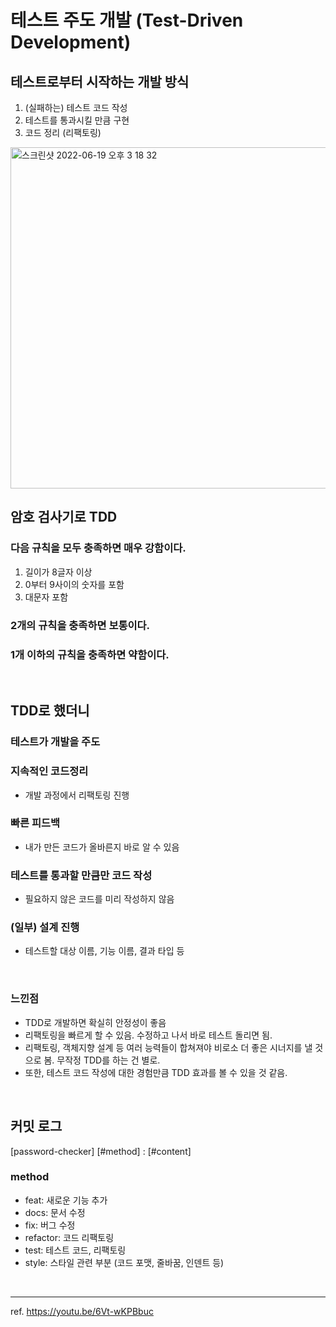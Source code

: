 # 테스트 주도 개발 (Test-Driven Development)
## 테스트로부터 시작하는 개발 방식
1. (실패하는) 테스트 코드 작성
2. 테스트를 통과시킬 만큼 구현
3. 코드 정리 (리팩토링)

<img width="546" alt="스크린샷 2022-06-19 오후 3 18 32" src="https://user-images.githubusercontent.com/54282927/174468470-3588f3e7-7318-4a2b-b502-5569817b9b2f.png">

<br>

## 암호 검사기로 TDD
### 다음 규칙을 모두 충족하면 매우 강함이다.
1. 길이가 8글자 이상
2. 0부터 9사이의 숫자를 포함
3. 대문자 포함

### 2개의 규칙을 충족하면 보통이다.
### 1개 이하의 규칙을 충족하면 약함이다.
 
 
<br>

## TDD로 했더니
### 테스트가 개발을 주도
### 지속적인 코드정리
- 개발 과정에서 리팩토링 진행 
### 빠른 피드백
- 내가 만든 코드가 올바른지 바로 알 수 있음
### 테스트를 통과할 만큼만 코드 작성
- 필요하지 않은 코드를 미리 작성하지 않음 
### (일부) 설계 진행 
- 테스트할 대상 이름, 기능 이름, 결과 타입 등 

<br>

### 느낀점
- TDD로 개발하면 확실히 안정성이 좋음
- 리팩토링을 빠르게 할 수 있음. 수정하고 나서 바로 테스트 돌리면 됨. 
- 리팩토링, 객체지향 설계 등 여러 능력들이 합쳐져야 비로소 더 좋은 시너지를 낼 것으로 봄. 무작정 TDD를 하는 건 별로.
- 또한, 테스트 코드 작성에 대한 경험만큼 TDD 효과를 볼 수 있을 것 같음.

<br>

## 커밋 로그 
[password-checker] [#method] : [#content]

### method
- feat: 새로운 기능 추가
- docs: 문서 수정
- fix: 버그 수정  
- refactor: 코드 리팩토링
- test: 테스트 코드, 리팩토링
- style: 스타일 관련 부분 (코드 포맷, 줄바꿈, 인덴트 등)


 <br>
 
 ---
 ref. https://youtu.be/6Vt-wKPBbuc